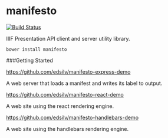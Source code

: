# manifesto

[![Build Status](https://travis-ci.org/UniversalViewer/manifesto.svg?branch=dev)](https://travis-ci.org/UniversalViewer/manifesto)

IIIF Presentation API client and server utility library.

    bower install manifesto

###Getting Started

https://github.com/edsilv/manifesto-express-demo 

A web server that loads a manifest and writes its label to output.

https://github.com/edsilv/manifesto-react-demo

A web site using the react rendering engine.

https://github.com/edsilv/manifesto-handlebars-demo

A web site using the handlebars rendering engine.